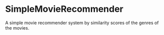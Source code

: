 # SimpleMovieRecommender

A simple movie recommender system by similarity scores of the genres of the movies.
